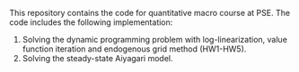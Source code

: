This repository contains the code for quantitative macro course at PSE. The code includes the following implementation:

1. Solving the dynamic programming problem with log-linearization, value function iteration and endogenous grid method (HW1-HW5).
2. Solving the steady-state Aiyagari model.


